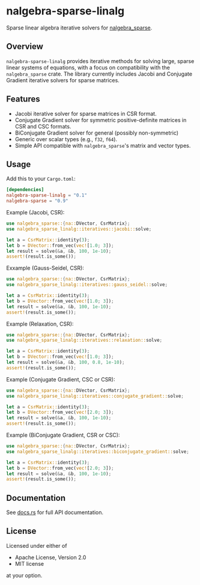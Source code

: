 # nalgebra-sparse-linalg

Sparse linear algebra iterative solvers for [nalgebra_sparse](https://crates.io/crates/nalgebra-sparse).

## Overview

`nalgebra-sparse-linalg` provides iterative methods for solving large, sparse linear systems of equations, with a focus on compatibility with the `nalgebra_sparse` crate. The library currently includes Jacobi and Conjugate Gradient iterative solvers for sparse matrices.

## Features

- Jacobi iterative solver for sparse matrices in CSR format.
- Conjugate Gradient solver for symmetric positive-definite matrices in CSR and CSC formats.
- BiConjugate Gradient solver for general (possibly non-symmetric)
- Generic over scalar types (e.g., `f32`, `f64`).
- Simple API compatible with `nalgebra_sparse`'s matrix and vector types.

## Usage

Add this to your `Cargo.toml`:

```toml
[dependencies]
nalgebra-sparse-linalg = "0.1"
nalgebra-sparse = "0.9"
```

Example (Jacobi, CSR):

```rust
use nalgebra_sparse::{na::DVector, CsrMatrix};
use nalgebra_sparse_linalg::iteratives::jacobi::solve;

let a = CsrMatrix::identity(3);
let b = DVector::from_vec(vec![1.0; 3]);
let result = solve(&a, &b, 100, 1e-10);
assert!(result.is_some());
```

Exxample (Gauss-Seidel, CSR):

```rust
use nalgebra_sparse::{na::DVector, CsrMatrix};
use nalgebra_sparse_linalg::iteratives::gauss_seidel::solve;

let a = CsrMatrix::identity(3);
let b = DVector::from_vec(vec![1.0; 3]);
let result = solve(&a, &b, 100, 1e-10);
assert!(result.is_some());
```

Example (Relaxation, CSR):

```rust
use nalgebra_sparse::{na::DVector, CsrMatrix};
use nalgebra_sparse_linalg::iteratives::relaxation::solve;

let a = CsrMatrix::identity(3);
let b = DVector::from_vec(vec![1.0; 3]);
let result = solve(&a, &b, 100, 0.8, 1e-10);
assert!(result.is_some());
```

Example (Conjugate Gradient, CSC or CSR):

```rust
use nalgebra_sparse::{na::DVector, CsrMatrix};
use nalgebra_sparse_linalg::iteratives::conjugate_gradient::solve;

let a = CsrMatrix::identity(3);
let b = DVector::from_vec(vec![2.0; 3]);
let result = solve(&a, &b, 100, 1e-10);
assert!(result.is_some());
```

Example (BiConjugate Gradient, CSR or CSC):

```rust
use nalgebra_sparse::{na::DVector, CsrMatrix};
use nalgebra_sparse_linalg::iteratives::biconjugate_gradient::solve;

let a = CsrMatrix::identity(3);
let b = DVector::from_vec(vec![2.0; 3]);
let result = solve(&a, &b, 100, 1e-10);
assert!(result.is_some());
```

## Documentation

See [docs.rs](https://docs.rs/nalgebra-sparse-linalg) for full API documentation.

## License

Licensed under either of

- Apache License, Version 2.0
- MIT license

at your option.

